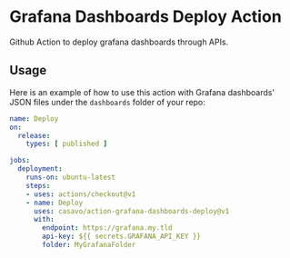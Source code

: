 # Grafana Dashboards Deploy Action

Github Action to deploy grafana dashboards through APIs.

## Usage

Here is an example of how to use this action with Grafana dashboards' JSON files under the `dashboards` folder of your repo:

```yaml
name: Deploy
on:
  release:
    types: [ published ]

jobs:
  deployment:
    runs-on: ubuntu-latest
    steps:
    - uses: actions/checkout@v1
    - name: Deploy
      uses: casavo/action-grafana-dashboards-deploy@v1
      with:
        endpoint: https://grafana.my.tld
        api-key: ${{ secrets.GRAFANA_API_KEY }}
        folder: MyGrafanaFolder
```
